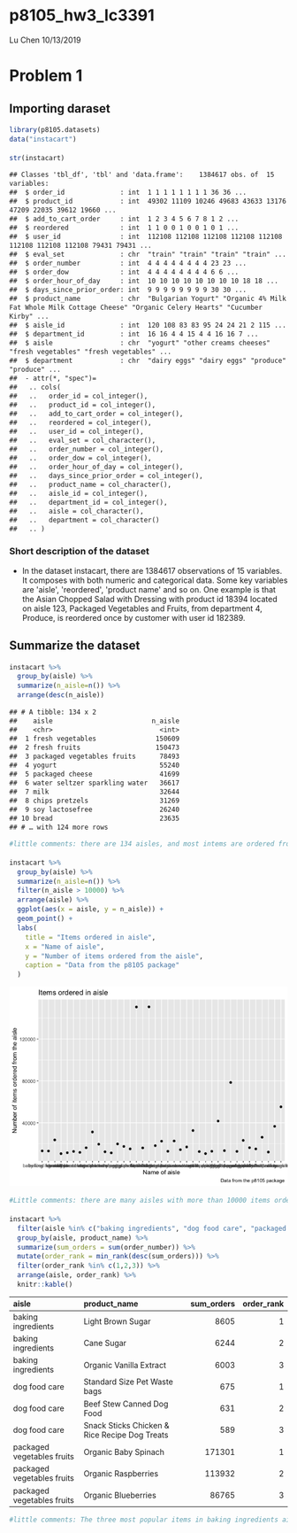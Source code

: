 p8105\_hw3\_lc3391
================
Lu Chen
10/13/2019

Problem 1
=========

Importing daraset
-----------------

``` r
library(p8105.datasets)
data("instacart")

str(instacart)
```

    ## Classes 'tbl_df', 'tbl' and 'data.frame':    1384617 obs. of  15 variables:
    ##  $ order_id              : int  1 1 1 1 1 1 1 1 36 36 ...
    ##  $ product_id            : int  49302 11109 10246 49683 43633 13176 47209 22035 39612 19660 ...
    ##  $ add_to_cart_order     : int  1 2 3 4 5 6 7 8 1 2 ...
    ##  $ reordered             : int  1 1 0 0 1 0 0 1 0 1 ...
    ##  $ user_id               : int  112108 112108 112108 112108 112108 112108 112108 112108 79431 79431 ...
    ##  $ eval_set              : chr  "train" "train" "train" "train" ...
    ##  $ order_number          : int  4 4 4 4 4 4 4 4 23 23 ...
    ##  $ order_dow             : int  4 4 4 4 4 4 4 4 6 6 ...
    ##  $ order_hour_of_day     : int  10 10 10 10 10 10 10 10 18 18 ...
    ##  $ days_since_prior_order: int  9 9 9 9 9 9 9 9 30 30 ...
    ##  $ product_name          : chr  "Bulgarian Yogurt" "Organic 4% Milk Fat Whole Milk Cottage Cheese" "Organic Celery Hearts" "Cucumber Kirby" ...
    ##  $ aisle_id              : int  120 108 83 83 95 24 24 21 2 115 ...
    ##  $ department_id         : int  16 16 4 4 15 4 4 16 16 7 ...
    ##  $ aisle                 : chr  "yogurt" "other creams cheeses" "fresh vegetables" "fresh vegetables" ...
    ##  $ department            : chr  "dairy eggs" "dairy eggs" "produce" "produce" ...
    ##  - attr(*, "spec")=
    ##   .. cols(
    ##   ..   order_id = col_integer(),
    ##   ..   product_id = col_integer(),
    ##   ..   add_to_cart_order = col_integer(),
    ##   ..   reordered = col_integer(),
    ##   ..   user_id = col_integer(),
    ##   ..   eval_set = col_character(),
    ##   ..   order_number = col_integer(),
    ##   ..   order_dow = col_integer(),
    ##   ..   order_hour_of_day = col_integer(),
    ##   ..   days_since_prior_order = col_integer(),
    ##   ..   product_name = col_character(),
    ##   ..   aisle_id = col_integer(),
    ##   ..   department_id = col_integer(),
    ##   ..   aisle = col_character(),
    ##   ..   department = col_character()
    ##   .. )

### Short description of the dataset

-   In the dataset instacart, there are 1384617 observations of 15 variables. It composes with both numeric and categorical data. Some key variables are 'aisle', 'reordered', 'product name' and so on. One example is that the Asian Chopped Salad with Dressing with product id 18394 located on aisle 123, Packaged Vegetables and Fruits, from department 4, Produce, is reordered once by customer with user id 182389.

Summarize the dataset
---------------------

``` r
instacart %>% 
  group_by(aisle) %>% 
  summarize(n_aisle=n()) %>% 
  arrange(desc(n_aisle))
```

    ## # A tibble: 134 x 2
    ##    aisle                         n_aisle
    ##    <chr>                           <int>
    ##  1 fresh vegetables               150609
    ##  2 fresh fruits                   150473
    ##  3 packaged vegetables fruits      78493
    ##  4 yogurt                          55240
    ##  5 packaged cheese                 41699
    ##  6 water seltzer sparkling water   36617
    ##  7 milk                            32644
    ##  8 chips pretzels                  31269
    ##  9 soy lactosefree                 26240
    ## 10 bread                           23635
    ## # … with 124 more rows

``` r
#little comments: there are 134 aisles, and most intems are ordered from the aisle Fresh Vegetables.

instacart %>% 
  group_by(aisle) %>% 
  summarize(n_aisle=n()) %>% 
  filter(n_aisle > 10000) %>% 
  arrange(aisle) %>% 
  ggplot(aes(x = aisle, y = n_aisle)) +
  geom_point() +
  labs(
    title = "Items ordered in aisle",
    x = "Name of aisle",
    y = "Number of items ordered from the aisle",
    caption = "Data from the p8105 package"
  ) 
```

![](homework-3_files/figure-markdown_github/unnamed-chunk-2-1.png)

``` r
#Little comments: there are many aisles with more than 10000 items ordered, and the top 3 are: fresh veges, fresh fruits, and packaged vege and fruits.

instacart %>% 
  filter(aisle %in% c("baking ingredients", "dog food care", "packaged vegetables fruits")) %>% 
  group_by(aisle, product_name) %>% 
  summarize(sum_orders = sum(order_number)) %>% 
  mutate(order_rank = min_rank(desc(sum_orders))) %>%
  filter(order_rank %in% c(1,2,3)) %>%
  arrange(aisle, order_rank) %>% 
  knitr::kable()
```

| aisle                      | product\_name                                 |  sum\_orders|  order\_rank|
|:---------------------------|:----------------------------------------------|------------:|------------:|
| baking ingredients         | Light Brown Sugar                             |         8605|            1|
| baking ingredients         | Cane Sugar                                    |         6244|            2|
| baking ingredients         | Organic Vanilla Extract                       |         6003|            3|
| dog food care              | Standard Size Pet Waste bags                  |          675|            1|
| dog food care              | Beef Stew Canned Dog Food                     |          631|            2|
| dog food care              | Snack Sticks Chicken & Rice Recipe Dog Treats |          589|            3|
| packaged vegetables fruits | Organic Baby Spinach                          |       171301|            1|
| packaged vegetables fruits | Organic Raspberries                           |       113932|            2|
| packaged vegetables fruits | Organic Blueberries                           |        86765|            3|

``` r
#little comments: The three most popular items in baking ingredients aisle are Light Brown Sugar, Cane Sugar, and Organic Vanilla Extract; that in dog food care aisle are Standard Size Pet Waste Bags, Beef Stew Canned Dog Food, and Snack Sticks Chicken & Rice Recipe Dog Treats; that in packaged vegetables fruits aisle are Organic Baby Spainach, Organic Raspberries and Organic Blueberries.
```

